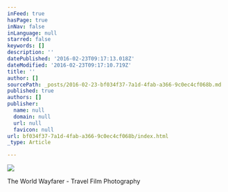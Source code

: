 ```yaml
---
inFeed: true
hasPage: true
inNav: false
inLanguage: null
starred: false
keywords: []
description: ''
datePublished: '2016-02-23T09:17:13.018Z'
dateModified: '2016-02-23T09:17:10.719Z'
title: ''
author: []
sourcePath: _posts/2016-02-23-bf034f37-7a1d-4fab-a366-9c0ec4cf068b.md
published: true
authors: []
publisher:
  name: null
  domain: null
  url: null
  favicon: null
url: bf034f37-7a1d-4fab-a366-9c0ec4cf068b/index.html
_type: Article

---
```

![](https://s3-us-west-2.amazonaws.com/the-grid-img/p/97643b1753685fbcbc4c6bd85522437f409e8df9.jpg)

The World Wayfarer - Travel Film Photography